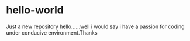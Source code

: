 # hello-world
Just a new repository
hello......well i would say i have a passion for coding under conducive environment.Thanks
